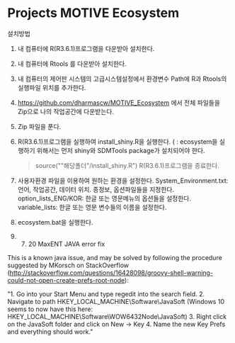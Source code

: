 # Projects MOTIVE Ecosystem

설치방법

1. 내 컴퓨터에 R(R3.6.1)프로그램을 다운받아 설치한다.
2. 내 컴퓨터에 Rtools 를 다운받아 설치한다.
3. 내 컴퓨터의 제어판 시스템의 고급시스템설정에서 환경변수 Path에 R과 Rtools의 실행파일 위치를 추가한다.
4. https://github.com/dharmascw/MOTIVE_Ecosystem 에서 전체 파일들을 Zip으로 나의 작업공간에 다운받는다.
5. Zip 파일을 푼다.
6. R(R3.6.1)프로그램을 실행하여 install_shiny.R을 실행한다. (
   : ecosystem을 실행하기 위해서는 먼저 shiny와 SDMTools package가 설치되어야 한다.
   >source(""해당폴더"/install_shiny.R")
   R(R3.6.1)프로그램을 종료한다.
7. 사용자환경 파일을 이용하여 원하는 환경을 설정한다.
   System_Environment.txt: 언어, 작업공간, 데이터 위치. 종정보, 옵션파일들을 지정한다.
   option_lists_ENG/KOR: 한글 또는 영문메뉴의 옵션들을 설정한다.
   variable_lists: 한글 또는 영문 변수들의 이름을 설정한다.
8. ecosystem.bat을 실행한다.


2020. 7. 20
MaxENT JAVA error fix

This is a known java issue, and may be solved by following the procedure suggested by MKorsch on StackOverflow 
(http://stackoverflow.com/questions/16428098/groovy-shell-warning-could-not-open-create-prefs-root-node):

"1. Go into your Start Menu and type regedit into the search field.
2. Navigate to path HKEY_LOCAL_MACHINE\Software\JavaSoft (Windows 10 seems to now have this here: HKEY_LOCAL_MACHINE\Software\WOW6432Node\JavaSoft)
3. Right click on the JavaSoft folder and click on New -> Key
4. Name the new Key Prefs and everything should work."